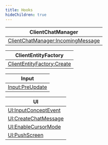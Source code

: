 ```yaml
---
title: Hooks
hideChildren: true
---
```

| ClientChatManager                                                                          |
| ------------------------------------------------------------------------------------------ |
| [ClientChatManager:IncomingMessage](/vext/ref/client/hook/clientchatmanagerincomingmessage) |

| ClientEntityFactory                                                          |
| ---------------------------------------------------------------------------- |
| [ClientEntityFactory:Create](/vext/ref/client/hook/cliententityfactorycreate) |

| Input                                                  |
| ------------------------------------------------------ |
| [Input:PreUpdate](/vext/ref/client/hook/inputpreupdate) |

| UI                                                               |
| ---------------------------------------------------------------- |
| [UI:InputConceptEvent](/vext/ref/client/hook/uiinputconceptevent) |
| [UI:CreateChatMessage](/vext/ref/client/hook/uicreatechatmessage) |
| [UI:EnableCursorMode](/vext/ref/client/hook/uienablecursormode)   |
| [UI:PushScreen](/vext/ref/client/hook/uipushscreen)               |
